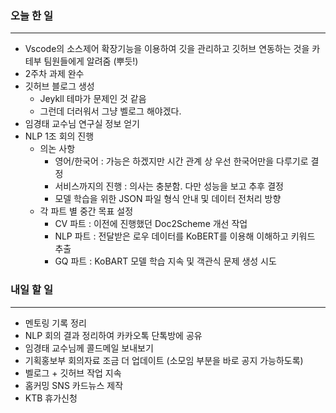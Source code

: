 ### 오늘 한 일

---

- Vscode의 소스제어 확장기능을 이용하여 깃을 관리하고 깃허브 연동하는 것을 카테부 팀원들에게 알려줌 (뿌듯!) 
- 2주차 과제 완수
- 깃허브 블로그 생성
    - Jeykll 테마가 문제인 것 같음
    - 그런데 더러워서 그냥 벨로그 해야겠다.
- 임경태 교수님 연구실 정보 얻기
- NLP 1조 회의 진행
    - 의논 사항
        - 영어/한국어 : 가능은 하겠지만 시간 관계 상 우선 한국어만을 다루기로 결정
        - 서비스까지의 진행 : 의사는 충분함. 다만 성능을 보고 추후 결정
        - 모델 학습을 위한 JSON 파일 형식 안내 및 데이터 전처리 방향
    - 각 파트 별 중간 목표 설정
        - CV 파트 : 이전에 진행했던 Doc2Scheme 개선 작업
        - NLP 파트 :  전달받은 로우 데이터를 KoBERT를 이용해 이해하고 키워드 추출
        - GQ 파트 : KoBART 모델 학습 지속 및 객관식 문제 생성 시도

### 내일 할 일

---

- 멘토링 기록 정리
- NLP  회의 결과 정리하여 카카오톡 단톡방에 공유
- 임경태 교수님께 콜드메일 보내보기
- 기획홍보부 회의자료 조금 더 업데이트 (소모임 부분을 바로 공지 가능하도록)
- 벨로그 + 깃허브 작업 지속
- 홈커밍 SNS 카드뉴스 제작
- KTB 휴가신청
